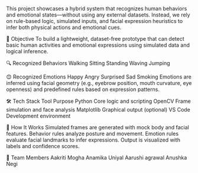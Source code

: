 This project showcases a hybrid system that recognizes human behaviors and emotional states—without using any external datasets. Instead, we rely on rule-based logic, simulated inputs, and facial expression heuristics to infer both physical actions and emotional cues.

🎯 Objective
To build a lightweight, dataset-free prototype that can detect basic human activities and emotional expressions using simulated data and logical inference.

🔍 Recognized Behaviors
Walking
Sitting
Standing
Waving
Jumping

😊 Recognized Emotions
Happy 
Angry 
Surprised 
Sad
Smoking
Emotions are inferred using facial geometry (e.g., eyebrow position, mouth curvature, eye openness) and predefined rules based on expression patterns.

🛠️ Tech Stack
Tool	Purpose
Python	Core logic and scripting
OpenCV	Frame simulation and face analysis
Matplotlib	Graphical output (optional)
VS Code	Development environment

🚀 How It Works
Simulated frames are generated with mock body and facial features.
Behavior rules analyze posture and movement.
Emotion rules evaluate facial landmarks to infer expressions.
Output is visualized with labels and confidence scores.

👥 Team Members
Aakriti Mogha
Anamika Uniyal 
Aarushi agrawal
Anushka Negi

